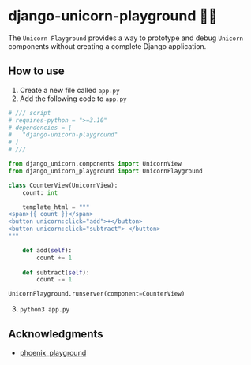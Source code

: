 # django-unicorn-playground 🦄🛝

The `Unicorn Playground` provides a way to prototype and debug `Unicorn` components without creating a complete Django application.

## How to use

1. Create a new file called `app.py`
1. Add the following code to `app.py`

```python
# /// script
# requires-python = ">=3.10"
# dependencies = [
#   "django-unicorn-playground"
# ]
# ///

from django_unicorn.components import UnicornView
from django_unicorn_playground import UnicornPlayground

class CounterView(UnicornView):
    count: int

    template_html = """
<span>{{ count }}</span>
<button unicorn:click="add">+</button>
<button unicorn:click="subtract">-</button>
"""

    def add(self):
        count += 1
    
    def subtract(self):
        count -= 1

UnicornPlayground.runserver(component=CounterView)
```

3. `python3 app.py`

## Acknowledgments

- [phoenix_playground](https://github.com/phoenix-playground/phoenix_playground)
